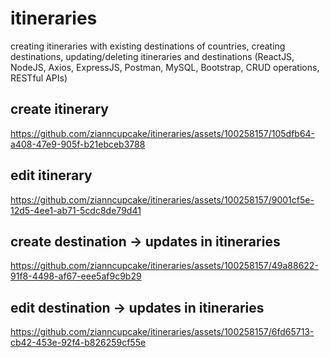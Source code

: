 # itineraries
creating itineraries with existing destinations of countries, creating destinations, updating/deleting itineraries and destinations (ReactJS, NodeJS, Axios, ExpressJS, Postman, MySQL, Bootstrap, CRUD operations, RESTful APIs)

## create itinerary


https://github.com/zianncupcake/itineraries/assets/100258157/105dfb64-a408-47e9-905f-b21ebceb3788

## edit itinerary


https://github.com/zianncupcake/itineraries/assets/100258157/9001cf5e-12d5-4ee1-ab71-5cdc8de79d41

## create destination -> updates in itineraries


https://github.com/zianncupcake/itineraries/assets/100258157/49a88622-91f8-4498-af67-eee5af9c9b29


## edit destination -> updates in itineraries

https://github.com/zianncupcake/itineraries/assets/100258157/6fd65713-cb42-453e-92f4-b826259cf55e

